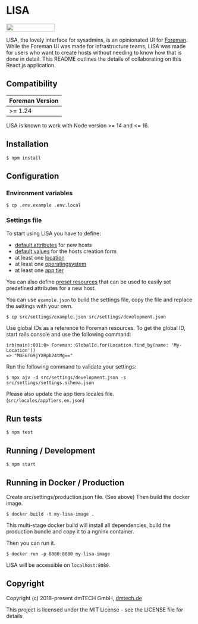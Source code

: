 # LISA

[<img src="https://opensourcelogos.aws.dmtech.cloud/dmTECH_opensource_logo.svg" height="21" width="130">](https://www.dmtech.de/)

LISA, the lovely interface for sysadmins, is an opinionated UI for [Foreman](https://theforeman.org/). While the Foreman UI was made for infrastructure teams, LISA was made for users who want to create hosts without needing to know how that is done in detail.
This README outlines the details of collaborating on this React.js application.

## Compatibility

| Foreman Version |
| --------------- |
| >= 1.24         |

LISA is known to work with Node version >= 14 and <= 16.

## Installation

```
$ npm install
```

## Configuration

### Environment variables

```
$ cp .env.example .env.local
```

### Settings file

To start using LISA you have to define:

- [default attributes](docs/settings/settings.md#default_configs-type) for new hosts
- [default values](docs/settings/settings-properties-form_settings.md#default_values) for the hosts creation form
- at least one [location](docs/settings/settings.md#locations-Type)
- at least one [operatingsystem](docs/settings/settings.md#operatingsystems-type)
- at least one [app tier](docs/settings/settings.md#app_tiers-type)

You can also define [preset resources](docs/settings/settings-properties-form_settings.md#preset_resources) that can be used to easily set predefined attributes for a new host.

You can use `example.json` to build the settings file, copy the file and replace the settings with your own.

```
$ cp src/settings/example.json src/settings/development.json
```

Use global IDs as a reference to Foreman resources. To get the global ID, start rails console and use the following command:

```
irb(main):001:0> Foreman::GlobalId.for(Location.find_by(name: 'My-Location'))
=> "MDE6TG9jYXRpb24tMg=="
```

Run the following command to validate your settings:

```
$ npx ajv -d src/settings/development.json -s src/settings/settings.schema.json
```

Please also update the app tiers locales file. (`src/locales/appTiers.en.json`)

## Run tests

```
$ npm test
```

## Running / Development

```
$ npm start
```

## Running in Docker / Production

Create src/settings/production.json file. (See above)
Then build the docker image.

```
$ docker build -t my-lisa-image .
```

This multi-stage docker build will install all dependencies,
build the production bundle and copy it to a ngninx container.

Then you can run it.

```
$ docker run -p 8080:8080 my-lisa-image
```

LISA will be accessible on `localhost:8080`.

## Copyright

Copyright (c) 2018-present dmTECH GmbH, [dmtech.de](https://www.dmtech.de/)

This project is licensed under the MIT License - see the LICENSE file for details
